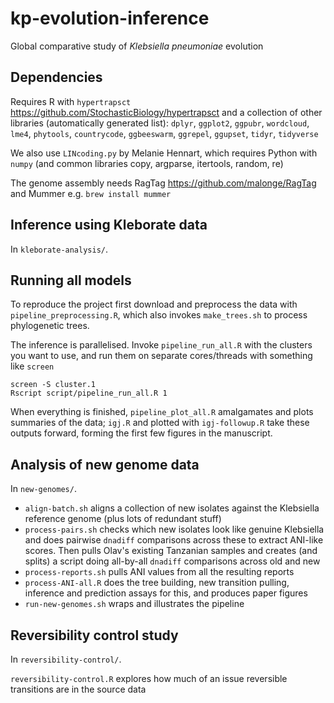 # kp-evolution-inference

Global comparative study of *Klebsiella pneumoniae* evolution

## Dependencies

Requires R with `hypertrapsct` https://github.com/StochasticBiology/hypertrapsct and a collection of other libraries (automatically generated list): `dplyr`, `ggplot2`, `ggpubr`, `wordcloud`, `lme4`, `phytools`, `countrycode`, `ggbeeswarm`, `ggrepel`, `ggupset`, `tidyr`, `tidyverse`

We also use `LINcoding.py` by Melanie Hennart, which requires Python with `numpy` (and common libraries copy, argparse, itertools, random, re)

The genome assembly needs RagTag https://github.com/malonge/RagTag and Mummer e.g. `brew install mummer`

Inference using Kleborate data 
----

In `kleborate-analysis/`.

## Running all models

To reproduce the project first download and preprocess the data with `pipeline_preprocessing.R`, which also invokes `make_trees.sh` to process phylogenetic trees.

The inference is parallelised. Invoke `pipeline_run_all.R` with the clusters you want to use, and run them on separate cores/threads with something like `screen`

```
screen -S cluster.1
Rscript script/pipeline_run_all.R 1
```

When everything is finished, `pipeline_plot_all.R` amalgamates and plots summaries of the data; `igj.R` and plotted with `igj-followup.R` take these outputs forward, forming the first few figures in the manuscript.

Analysis of new genome data 
-----

In `new-genomes/`.

* `align-batch.sh` aligns a collection of new isolates against the Klebsiella reference genome (plus lots of redundant stuff)
* `process-pairs.sh` checks which new isolates look like genuine Klebsiella and does pairwise `dnadiff` comparisons across these to extract ANI-like scores. Then pulls Olav's existing Tanzanian samples and creates (and splits) a script doing all-by-all `dnadiff` comparisons across old and new
* `process-reports.sh` pulls ANI values from all the resulting reports
* `process-ANI-all.R` does the tree building, new transition pulling, inference and prediction assays for this, and produces paper figures
* `run-new-genomes.sh` wraps and illustrates the pipeline

Reversibility control study 
-----

In `reversibility-control/`.

`reversibility-control.R` explores how much of an issue reversible transitions are in the source data


